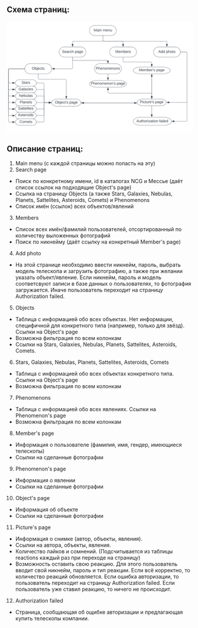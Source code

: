 ## Схема страниц:
![](https://github.com/mirachirkova/astro_catalog/raw/main/info/pages_scheme.png)
## Описание страниц:
1) Main menu (с каждой страницы можно попасть на эту)
2) Search page 
  * Поиск по конкретному имени, id в каталогах NCG и Мессье (даёт список ссылок на подходящие Object's page)
  * Ссылка на страницу Objects (а также Stars, Galaxies, Nebulas, Planets, Sattelites, Asteroids, Comets) и Phenomenons
  * Список имён (ссылок) всех объектов/явлений
3) Members
  * Список всех имён/фамилий пользователей, отсортированный по количеству выложенных фотографий
  * Поиск по никнейму (даёт ссылку на конкретный Member's page)
4) Add photo
  * На этой странице необходимо ввести никнейм, пароль, выбрать модель телескопа и загрузить фотографию, а также при 
желании указать объект/явление. Если никнейм, пароль и модель соответсвуют записи в базе данных о пользователях, то фотография загружается.
Иначе пользователь переходит на страницу Authorization failed.
5) Objects
  * Таблица с информацией обо всех объектах. Нет информации, специфичной для конкретного типа (например, только для звёзд). Ссылки на Object's page
  * Возможна фильтрация по всем колонкам
  * Ссылки на Stars, Galaxies, Nebulas, Planets, Sattelites, Asteroids, Comets.
6) Stars, Galaxies, Nebulas, Planets, Sattelites, Asteroids, Comets
  * Таблица с информацией обо всех объектах конкретного типа. Ссылки на Object's page
  * Возможна фильтрация по всем колонкам
7) Phenomenons
  * Таблица с информацией обо всех явлениях. Ссылки на Phenomenon's page
  * Возможна фильтрация по всем колонкам
8) Member's page
  * Информация о пользователе (фамилия, имя, гендер, имеющиеся телескопы)
  * Ссылки на сделанные фотографии 
9) Phenomenon's page
  * Информация о явлении
  * Ссылки на сделанные фотографии 
10) Object's page
  * Информация об объекте
  * Ссылки на сделанные фотографии
11) Picture's page
  * Информация о снимке (автор, объекты, явления).
  * Ссылки на автора, объекты, явления.
  * Количество лайков и сомнений. (Подсчитывается из таблицы reactions каждый раз при переходе на страницу)
  * Возможность оставить свою реакцию. Для этого пользователь вводит свой никнейм, пароль и тип реакции. Если всё корректно, то количество реакций обновляется. Если ошибка авторизации, то пользователь переходит на страницу Authorization failed. Если пользователь уже ставил реакцию, то ничего не происходит.
12) Authorization failed 
  * Страница, сообщающая об ощибке авторизации и предлагающая купить телескопы компании.

